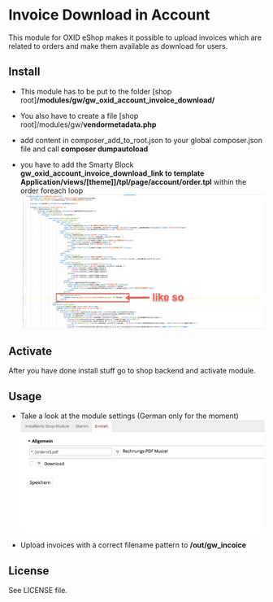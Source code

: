 # Invoice Download in Account

This module for OXID eShop makes it possible to upload invoices which are related to orders and make them available as download for users.

## Install
- This module has to be put to the folder
\[shop root\]**/modules/gw/gw_oxid_account_invoice_download/**

- You also have to create a file
\[shop root\]/modules/gw/**vendormetadata.php**

- add content in composer_add_to_root.json to your global composer.json file and call **composer dumpautoload**

- you have to add the Smarty Block **gw_oxid_account_invoice_download_link to template** **Application/views/[theme]]/tpl/page/account/order.tpl** within the order foreach loop
![Screenshot of Backend Settings](https://raw.githubusercontent.com/livelongandprosper/gw_oxid_account_invoice_download/master/_screenshot_addingtplblock.jpeg)

## Activate
After you have done install stuff go to shop backend and activate module.

## Usage
- Take a look at the module settings (German only for the moment)
![Screenshot of Backend Settings](https://raw.githubusercontent.com/livelongandprosper/gw_oxid_account_invoice_download/master/_screenshot_settings.jpeg)

- Upload invoices with a correct filename pattern to **/out/gw_incoice**

## License
See LICENSE file.
